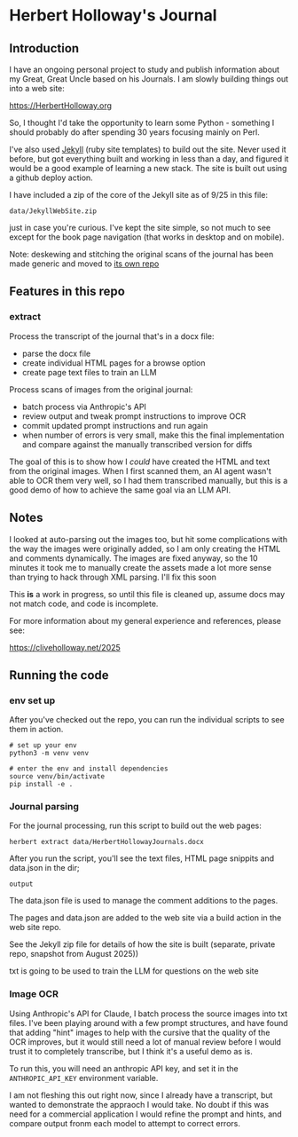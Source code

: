 # Herbert Holloway's Journal

## Introduction

I have an ongoing personal project to study and publish information about
my Great, Great Uncle based on his Journals. I am slowly building things out
into a web site:

https://HerbertHolloway.org

So, I thought I'd take the opportunity to learn some Python - 
something I should probably do after spending 30 years focusing mainly on Perl.

I've also used [Jekyll](https://jekyllrb.com/) (ruby site templates) to build
out the site. Never used it before, but got everything built and working in less
than a day, and figured it would be a good example of learning a new stack. The
site is built out using a github deploy action.

I have included a zip of the core of the Jekyll site as of 9/25 in this file:

    data/JekyllWebSite.zip

just in case you're curious. I've kept the site simple, so not much to see except
for the book page navigation (that works in desktop and on mobile).

Note: deskewing and stitching the original scans of the journal has been made generic
and moved to [its own repo](https://github.com/cliveholloway/document_digitizer/)

## Features in this repo

### extract

Process the transcript of the journal that's in a docx file:

- parse the docx file 
- create individual HTML pages for a browse option
- create page text files to train an LLM

Process scans of images from the original journal:

- batch process via Anthropic's API
- review output and tweak prompt instructions to improve OCR 
- commit updated prompt instructions and run again
- when number of errors is very small, make this the final implementation
  and compare against the manually transcribed version for diffs

The goal of this is to show how I _could_ have created the HTML and text from
the original images. When I first scanned them, an AI agent wasn't able
to OCR them very well, so I had them transcribed manually, but this is a good
demo of how to achieve the same goal via an LLM API.

## Notes

I looked at auto-parsing out the images too, but hit some complications with the way
the images were originally added, so I am only creating the HTML and comments dynamically.
The images are fixed anyway, so the 10 minutes it took me to manually create the
assets made a lot more sense than trying to hack through XML parsing. I'll fix this soon

This __is__ a work in progress, so until this file is cleaned up, assume docs may not
match code, and code is incomplete.

For more information about my general experience and references, please see:

https://cliveholloway.net/2025

## Running the code

### env set up

After you've checked out the repo, you can run the individual scripts to see them in
action.

    # set up your env
    python3 -m venv venv

    # enter the env and install dependencies
    source venv/bin/activate
    pip install -e .

### Journal parsing

For the journal processing, run this script to build out the web pages:

    herbert extract data/HerbertHollowayJournals.docx

After you run the script, you'll see the text files, HTML page snippits and data.json in the dir;

    output

The data.json file is used to manage the comment additions to the pages.

The pages and data.json are added to the web site via a build action in the web site repo.

See the Jekyll zip file for details of how the site is built (separate, private repo,
snapshot from August 2025))

txt is going to be used to train the LLM for questions on the web site

### Image OCR

Using Anthropic's API for Claude, I batch process the source images into txt files.
I've been playing around with a few prompt structures, and have found that adding "hint" images
to help with the cursive that the quality of the OCR improves, but it would still need
a lot of manual review before I would trust it to completely transcribe, but I think it's
a useful demo as is.

To run this, you will need an anthropic API key, and set it in the `ANTHROPIC_API_KEY`
environment variable.

I am not fleshing this out right now, since I already have a transcript, but wanted to
demonstrate the appraoch I would take. No doubt if this was need for a commercial
application I would refine the prompt and hints, and compare output fronm each model
to attempt to correct errors.

